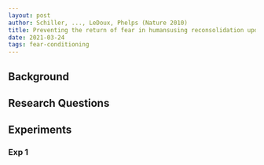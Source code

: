 ```yaml
---
layout: post
author: Schiller, ..., LeDoux, Phelps (Nature 2010)
title: Preventing the return of fear in humansusing reconsolidation update mechanisms
date: 2021-03-24
tags: fear-conditioning 
---
```


## Background

## Research Questions

## Experiments

### Exp 1
